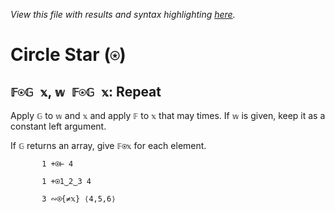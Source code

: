 *View this file with results and syntax highlighting [here](https://mlochbaum.github.io/BQN/help/repeat.html).*

# Circle Star (`⍟`)

## `𝔽⍟𝔾 𝕩`, `𝕨 𝔽⍟𝔾 𝕩`: Repeat

Apply `𝔾` to `𝕨` and `𝕩` and apply `𝔽` to `𝕩` that may times. If `𝕨` is given, keep it as a constant left argument.

If `𝔾` returns an array, give `𝔽⍟𝕩` for each element.

           1 +⍟⊢ 4

           1 +⍟1‿2‿3 4

           3 ∾⍟{≠𝕩} ⟨4,5,6⟩

